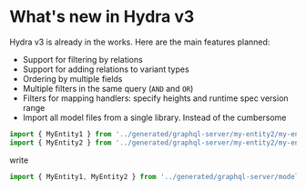 # What's new in Hydra v3

Hydra v3 is already in the works. Here are the main features planned:

- Support for filtering by relations
- Support for adding relations to variant types
- Ordering by multiple fields
- Multiple filters in the same query \(`AND` and `OR`\)
- Filters for mapping handlers: specify heights and runtime spec version range
- Import all model files from a single library. Instead of the cumbersome

```typescript
import { MyEntity1 } from '../generated/graphql-server/my-entity2/my-entity2.model'
import { MyEntity2 } from '../generated/graphql-server/my-entity2/my-entity2.model'
```

write

```typescript
import { MyEntity1, MyEntity2 } from '../generated/graphql-server/model'
```
